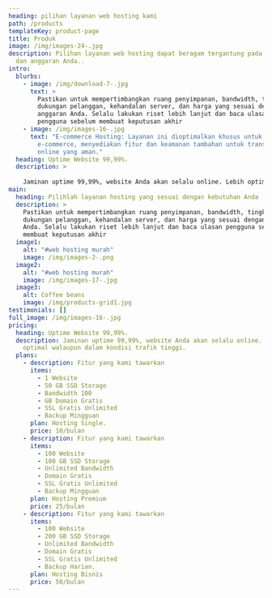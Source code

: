 ```yaml
---
heading: pilihan layanan web hosting kami
path: /products
templateKey: product-page
title: Produk
image: /img/images-24-.jpg
description: Pilihan layanan web hosting dapat beragam tergantung pada kebutuhan
  dan anggaran Anda..
intro:
  blurbs:
    - image: /img/download-7-.jpg
      text: >
        Pastikan untuk mempertimbangkan ruang penyimpanan, bandwidth, tingkat
        dukungan pelanggan, kehandalan server, dan harga yang sesuai dengan
        anggaran Anda. Selalu lakukan riset lebih lanjut dan baca ulasan
        pengguna sebelum membuat keputusan akhir
    - image: /img/images-16-.jpg
      text: "E-commerce Hosting: Layanan ini dioptimalkan khusus untuk situs web
        e-commerce, menyediakan fitur dan keamanan tambahan untuk transaksi
        online yang aman."
  heading: Uptime Website 99,99%.
  description: >
    
    Jaminan uptime 99,99%, website Anda akan selalu online. Lebih optimal walaupun dalam kondisi trafik tinggi.
main:
  heading: Pilihlah layanan hosting yang sesuai dengan kebutuhan Anda
  description: >
    Pastikan untuk mempertimbangkan ruang penyimpanan, bandwidth, tingkat
    dukungan pelanggan, kehandalan server, dan harga yang sesuai dengan anggaran
    Anda. Selalu lakukan riset lebih lanjut dan baca ulasan pengguna sebelum
    membuat keputusan akhir
  image1:
    alt: "#web hosting murah"
    image: /img/images-2-.png
  image2:
    alt: "#web hosting murah"
    image: /img/images-17-.jpg
  image3:
    alt: Coffee beans
    image: /img/products-grid1.jpg
testimonials: []
full_image: /img/images-16-.jpg
pricing:
  heading: Uptime Website 99,99%.
  description: Jaminan uptime 99,99%, website Anda akan selalu online. Lebih
    optimal walaupun dalam kondisi trafik tinggi.
  plans:
    - description: Fitur yang kami tawarkan
      items:
        - 1 Website
        - 50 GB SSD Storage
        - Bandwidth 100
        - GB Domain Gratis
        - SSL Gratis Unlimited
        - Backup Mingguan
      plan: Hosting Single.
      price: 10/bulan
    - description: Fitur yang kami tawarkan
      items:
        - 100 Website
        - 100 GB SSD Storage
        - Unlimited Bandwidth
        - Domain Gratis
        - SSL Gratis Unlimited
        - Backup Mingguan
      plan: Hosting Premium
      price: 25/bulan
    - description: Fitur yang kami tawarkan
      items:
        - 100 Website
        - 200 GB SSD Storage
        - Unlimited Bandwidth
        - Domain Gratis
        - SSL Gratis Unlimited
        - Backup Harian.
      plan: Hosting Bisnis
      price: 50/bulan
---
```

